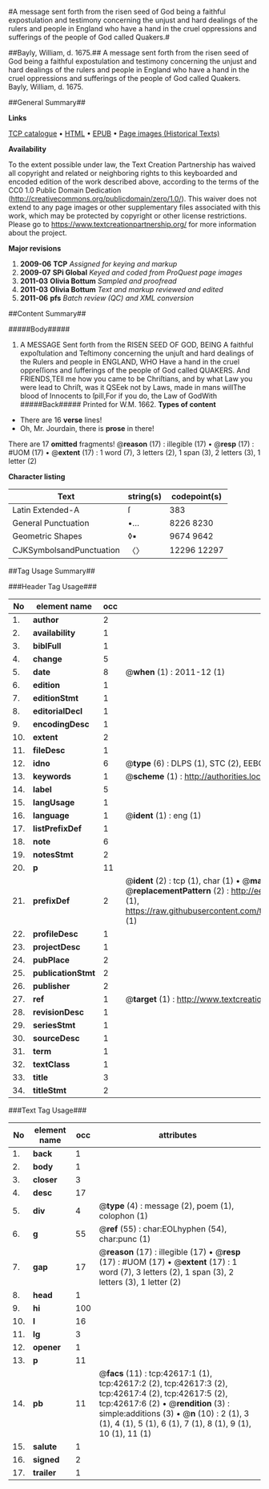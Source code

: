 #A message sent forth from the risen seed of God being a faithful expostulation and testimony concerning the unjust and hard dealings of the rulers and people in England who have a hand in the cruel oppressions and sufferings of the people of God called Quakers.#

##Bayly, William, d. 1675.##
A message sent forth from the risen seed of God being a faithful expostulation and testimony concerning the unjust and hard dealings of the rulers and people in England who have a hand in the cruel oppressions and sufferings of the people of God called Quakers.
Bayly, William, d. 1675.

##General Summary##

**Links**

[TCP catalogue](http://www.ota.ox.ac.uk/tcp/)  • 
[HTML](http://tei.it.ox.ac.uk/tcp/Texts-HTML/free/A27/A27132.html)  • 
[EPUB](http://tei.it.ox.ac.uk/tcp/Texts-EPUB/free/A27/A27132.epub) • 
[Page images (Historical Texts)](https://historicaltexts.jisc.ac.uk/eebo-09288430e)

**Availability**

To the extent possible under law, the Text Creation Partnership has waived all copyright and related or neighboring rights to this keyboarded and encoded edition of the work described above, according to the terms of the CC0 1.0 Public Domain Dedication (http://creativecommons.org/publicdomain/zero/1.0/). This waiver does not extend to any page images or other supplementary files associated with this work, which may be protected by copyright or other license restrictions. Please go to https://www.textcreationpartnership.org/ for more information about the project.

**Major revisions**

1. __2009-06__ __TCP__ *Assigned for keying and markup*
1. __2009-07__ __SPi Global__ *Keyed and coded from ProQuest page images*
1. __2011-03__ __Olivia Bottum__ *Sampled and proofread*
1. __2011-03__ __Olivia Bottum__ *Text and markup reviewed and edited*
1. __2011-06__ __pfs__ *Batch review (QC) and XML conversion*

##Content Summary##

#####Body#####

1. A MESSAGE Sent forth from the RISEN SEED OF GOD, BEING A faithful expoſtulation and Teſtimony concerning the unjuſt and hard dealings of the Rulers and people in ENGLAND, WHO Have a hand in the cruel oppreſſions and ſufferings of the people of God called QUAKERS.
And FRIENDS,TEll me how you came to be Chriſtians, and by what Law you were lead to Chriſt, was it QSEek not by Laws, made in mans willThe blood of Innocents to ſpill,For if you do, the Law of GodWith
#####Back#####
Printed for W.M. 1662.
**Types of content**

  * There are 16 **verse** lines!
  * Oh, Mr. Jourdain, there is **prose** in there!

There are 17 **omitted** fragments! 
 @__reason__ (17) : illegible (17)  •  @__resp__ (17) : #UOM (17)  •  @__extent__ (17) : 1 word (7), 3 letters (2), 1 span (3), 2 letters (3), 1 letter (2)

**Character listing**


|Text|string(s)|codepoint(s)|
|---|---|---|
|Latin Extended-A|ſ|383|
|General Punctuation|•…|8226 8230|
|Geometric Shapes|◊▪|9674 9642|
|CJKSymbolsandPunctuation|〈〉|12296 12297|

##Tag Usage Summary##

###Header Tag Usage###

|No|element name|occ|attributes|
|---|---|---|---|
|1.|__author__|2||
|2.|__availability__|1||
|3.|__biblFull__|1||
|4.|__change__|5||
|5.|__date__|8| @__when__ (1) : 2011-12 (1)|
|6.|__edition__|1||
|7.|__editionStmt__|1||
|8.|__editorialDecl__|1||
|9.|__encodingDesc__|1||
|10.|__extent__|2||
|11.|__fileDesc__|1||
|12.|__idno__|6| @__type__ (6) : DLPS (1), STC (2), EEBO-CITATION (1), OCLC (1), VID (1)|
|13.|__keywords__|1| @__scheme__ (1) : http://authorities.loc.gov/ (1)|
|14.|__label__|5||
|15.|__langUsage__|1||
|16.|__language__|1| @__ident__ (1) : eng (1)|
|17.|__listPrefixDef__|1||
|18.|__note__|6||
|19.|__notesStmt__|2||
|20.|__p__|11||
|21.|__prefixDef__|2| @__ident__ (2) : tcp (1), char (1)  •  @__matchPattern__ (2) : ([0-9\-]+):([0-9IVX]+) (1), (.+) (1)  •  @__replacementPattern__ (2) : http://eebo.chadwyck.com/downloadtiff?vid=$1&page=$2 (1), https://raw.githubusercontent.com/textcreationpartnership/Texts/master/tcpchars.xml#$1 (1)|
|22.|__profileDesc__|1||
|23.|__projectDesc__|1||
|24.|__pubPlace__|2||
|25.|__publicationStmt__|2||
|26.|__publisher__|2||
|27.|__ref__|1| @__target__ (1) : http://www.textcreationpartnership.org/docs/. (1)|
|28.|__revisionDesc__|1||
|29.|__seriesStmt__|1||
|30.|__sourceDesc__|1||
|31.|__term__|1||
|32.|__textClass__|1||
|33.|__title__|3||
|34.|__titleStmt__|2||


###Text Tag Usage###

|No|element name|occ|attributes|
|---|---|---|---|
|1.|__back__|1||
|2.|__body__|1||
|3.|__closer__|3||
|4.|__desc__|17||
|5.|__div__|4| @__type__ (4) : message (2), poem (1), colophon (1)|
|6.|__g__|55| @__ref__ (55) : char:EOLhyphen (54), char:punc (1)|
|7.|__gap__|17| @__reason__ (17) : illegible (17)  •  @__resp__ (17) : #UOM (17)  •  @__extent__ (17) : 1 word (7), 3 letters (2), 1 span (3), 2 letters (3), 1 letter (2)|
|8.|__head__|1||
|9.|__hi__|100||
|10.|__l__|16||
|11.|__lg__|3||
|12.|__opener__|1||
|13.|__p__|11||
|14.|__pb__|11| @__facs__ (11) : tcp:42617:1 (1), tcp:42617:2 (2), tcp:42617:3 (2), tcp:42617:4 (2), tcp:42617:5 (2), tcp:42617:6 (2)  •  @__rendition__ (3) : simple:additions (3)  •  @__n__ (10) : 2 (1), 3 (1), 4 (1), 5 (1), 6 (1), 7 (1), 8 (1), 9 (1), 10 (1), 11 (1)|
|15.|__salute__|1||
|16.|__signed__|2||
|17.|__trailer__|1||
